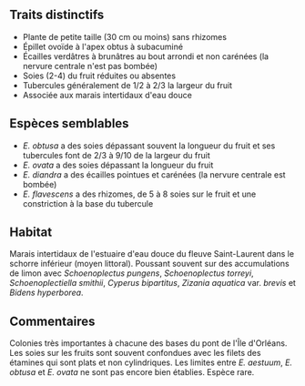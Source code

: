 
<!--
1-https://www.inaturalist.org/observations/239871692
1-https://www.inaturalist.org/observations/235304536
4-https://www.inaturalist.org/observations/235304536
2-https://www.inaturalist.org/observations/178771786
1-https://www.inaturalist.org/observations/236796240
2-https://www.inaturalist.org/observations/236796240
2-https://www.inaturalist.org/observations/142175877
2-https://www.inaturalist.org/observations/176177055
-->

## Traits distinctifs

- Plante de petite taille (30 cm ou moins) sans rhizomes
- Épillet ovoïde à l'apex obtus à subacuminé
- Écailles verdâtres à brunâtres au bout arrondi et non carénées (la nervure centrale n'est pas bombée)
- Soies (2-4) du fruit réduites ou absentes
- Tubercules généralement de 1/2 à 2/3 la largeur du fruit
- Associée aux marais intertidaux d'eau douce

## Espèces semblables

- _E. obtusa_ a des soies dépassant souvent la longueur du fruit et ses tubercules font de 2/3 à 9/10 de la largeur du fruit
- _E. ovata_ a des soies dépassant la longueur du fruit
- _E. diandra_ a des écailles pointues et carénées (la nervure centrale est bombée)
- _E. flavescens_ a des rhizomes, de 5 à 8 soies sur le fruit et une constriction à la base du tubercule

## Habitat

Marais intertidaux de l'estuaire d'eau douce du fleuve Saint-Laurent dans le schorre inférieur (moyen littoral). Poussant souvent sur des accumulations de limon avec _Schoenoplectus pungens_, _Schoenoplectus torreyi_, _Schoenoplectiella smithii_, _Cyperus bipartitus_, _Zizania aquatica_ var. _brevis_ et _Bidens hyperborea_.

## Commentaires

Colonies très importantes à chacune des bases du pont de l'Île d'Orléans. Les soies sur les fruits sont souvent confondues avec les filets des étamines qui sont plats et non cylindriques. Les limites entre _E. aestuum_, _E. obtusa_ et _E. ovata_ ne sont pas encore bien établies. Espèce rare.



